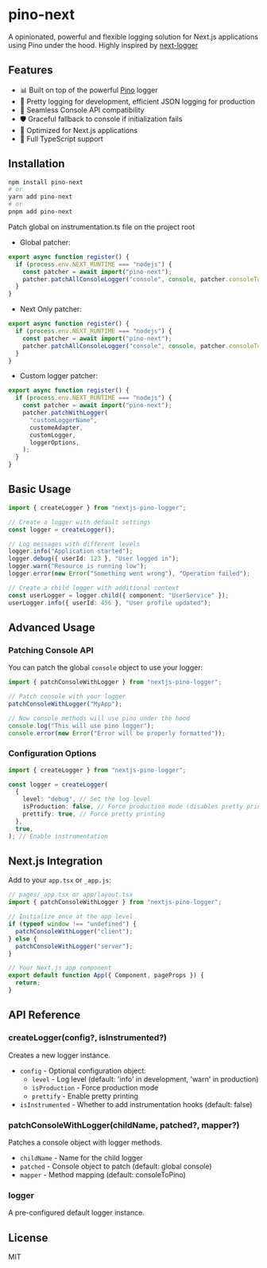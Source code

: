 # pino-next

A opinionated, powerful and flexible logging solution for Next.js applications using Pino under the hood.
Highly inspired by [next-logger](https://github.com/sainsburys-tech/next-logger)

## Features

- 📊 Built on top of the powerful [Pino](https://github.com/pinojs/pino) logger
- 🌈 Pretty logging for development, efficient JSON logging for production
- 🔄 Seamless Console API compatibility
- 🛡️ Graceful fallback to console if initialization fails
- 🚀 Optimized for Next.js applications
- 📝 Full TypeScript support

## Installation

```bash
npm install pino-next
# or
yarn add pino-next
# or
pnpm add pino-next
```

Patch global on instrumentation.ts file on the project root

- Global patcher:

```typescript
export async function register() {
  if (process.env.NEXT_RUNTIME === "nodejs") {
    const patcher = await import("pino-next");
    patcher.patchAllConsoleLogger("console", console, patcher.consoleToPino);
  }
}
```

- Next Only patcher:

```typescript
export async function register() {
  if (process.env.NEXT_RUNTIME === "nodejs") {
    const patcher = await import("pino-next");
    patcher.patchAllConsoleLogger("console", console, patcher.consoleToPino);
  }
}
```

- Custom logger patcher:

```typescript
export async function register() {
  if (process.env.NEXT_RUNTIME === "nodejs") {
    const patcher = await import("pino-next");
    patcher.patchWithLogger(
      "customLoggerName",
      customeAdapter,
      customLogger,
      loggerOptions,
    );
  }
}
```

## Basic Usage

```typescript
import { createLogger } from "nextjs-pino-logger";

// Create a logger with default settings
const logger = createLogger();

// Log messages with different levels
logger.info("Application started");
logger.debug({ userId: 123 }, "User logged in");
logger.warn("Resource is running low");
logger.error(new Error("Something went wrong"), "Operation failed");

// Create a child logger with additional context
const userLogger = logger.child({ component: "UserService" });
userLogger.info({ userId: 456 }, "User profile updated");
```

## Advanced Usage

### Patching Console API

You can patch the global `console` object to use your logger:

```typescript
import { patchConsoleWithLogger } from "nextjs-pino-logger";

// Patch console with your logger
patchConsoleWithLogger("MyApp");

// Now console methods will use pino under the hood
console.log("This will use pino logger");
console.error(new Error("Error will be properly formatted"));
```

### Configuration Options

```typescript
import { createLogger } from "nextjs-pino-logger";

const logger = createLogger(
  {
    level: "debug", // Set the log level
    isProduction: false, // Force production mode (disables pretty printing)
    prettify: true, // Force pretty printing
  },
  true,
); // Enable instrumentation
```

## Next.js Integration

Add to your `app.tsx` or `_app.js`:

```typescript
// pages/_app.tsx or app/layout.tsx
import { patchConsoleWithLogger } from "nextjs-pino-logger";

// Initialize once at the app level
if (typeof window !== "undefined") {
  patchConsoleWithLogger("client");
} else {
  patchConsoleWithLogger("server");
}

// Your Next.js app component
export default function App({ Component, pageProps }) {
  return;
}
```

## API Reference

### createLogger(config?, isInstrumented?)

Creates a new logger instance.

- `config` - Optional configuration object:
  - `level` - Log level (default: 'info' in development, 'warn' in production)
  - `isProduction` - Force production mode
  - `prettify` - Enable pretty printing
- `isInstrumented` - Whether to add instrumentation hooks (default: false)

### patchConsoleWithLogger(childName, patched?, mapper?)

Patches a console object with logger methods.

- `childName` - Name for the child logger
- `patched` - Console object to patch (default: global console)
- `mapper` - Method mapping (default: consoleToPino)

### logger

A pre-configured default logger instance.

## License

MIT
